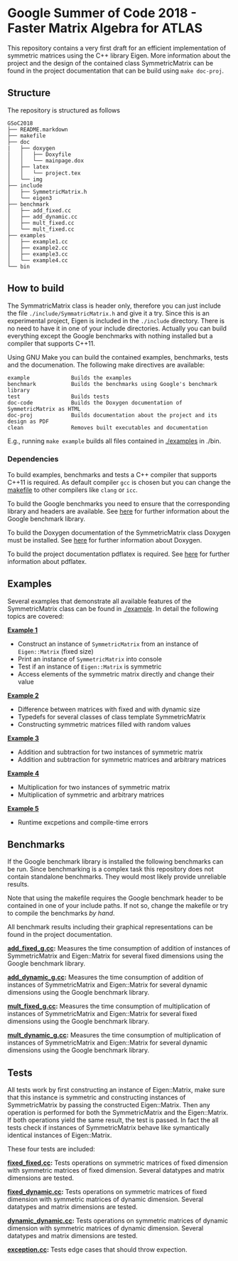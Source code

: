 # Google Summer of Code 2018 - Faster Matrix Algebra for ATLAS #

This repository contains a very first draft for an efficient implementation of symmetric matrices using the C++ library Eigen. More information about the project and the design of the contained class SymmetricMatrix can be found in the project documentation that can be build using ``make doc-proj``.

## Structure ##

The repository is structured as follows

    GSoC2018
    ├── README.markdown             
    ├── makefile                 
    ├── doc     
    |   ├── doxygen
    │   │   ├── Doxyfile
    │   │   └── mainpage.dox   
    │   ├── latex
    │   │   └── project.tex
    │   └── img
    ├── include
    │   ├── SymmetricMatrix.h
    │   └── eigen3
    ├── benchmark
    │   ├── add_fixed.cc
    │   ├── add_dynamic.cc
    │   ├── mult_fixed.cc
    │   └── mult_fixed.cc
    ├── examples
    │   ├── example1.cc
    │   ├── example2.cc
    │   ├── example3.cc
    │   └── example4.cc
    └── bin

## How to build ##

The SymmatricMatrix class is header only, therefore you can just include the file ``./include/SymmatricMatrix.h`` and give it a try.
Since this is an experimental project, Eigen is included in the ``./include`` directory. There is no need to have it in one of your include directories. Actually you can build everything except the Google benchmarks with nothing installed but a compiler that supports C++11.

Using GNU Make you can build the contained examples, benchmarks, tests and the documenation. The following make directives are available:

    example             Builds the examples
    benchmark           Builds the benchmarks using Google's benchmark library
    test                Builds tests
    doc-code            Builds the Doxygen documentation of SymmetricMatrix as HTML
    doc-proj            Builds documentation about the project and its design as PDF
    clean               Removes built executables and documentation

E.g., running ``make example`` builds all files contained in [./examples](./examples) in ./bin. 

### Dependencies ###

To build examples, benchmarks and tests a C++ compiler that supports C++11 is required. As default compiler ``gcc`` is chosen but you can change the [makefile](makefile) to other compilers like ``clang`` or ``icc``.

To build the Google benchmarks you need to ensure that the corresponding library and headers are available. See [here](https://github.com/google/benchmark) for further information about the Google benchmark library.

To build the Doxygen documentation of the SymmetricMatrix class Doxygen must be installed. See [here](https://www.stack.nl/~dimitri/doxygen/) for further information about Doxygen.

To build the project documentation pdflatex is required. See [here](https://www.tug.org/applications/pdftex/) for further information about pdflatex.

## Examples ##

Several examples that demonstrate all available features of the SymmetricMatrix class can be found in [./example](./example). In detail the following topics are covered:

**[Example 1](./examples/example1.cc)**
- Construct an instance of ``SymmetricMatrix`` from an instance of ``Eigen::Matrix`` (fixed size)
- Print an instance of ``SymmetricMatrix`` into console
- Test if an instance of ``Eigen::Matrix`` is symmetric
- Access elements of the symmetric matrix directly and change their value

**[Example 2](./examples/example2.cc)**
- Difference between matrices with fixed and with dynamic size
- Typedefs for several classes of class template SymmetricMatrix
- Constructing symmetric matrices filled with random values

**[Example 3](./examples/example3.cc)**
- Addition and subtraction for two instances of symmetric matrix
- Addition and subtraction for symmetric matrices and arbitrary matrices

**[Example 4](./examples/example4.cc)**
- Multiplication for two instances of symmetric matrix
- Multiplication of symmetric and arbitrary matrices

**[Example 5](./examples/example5.cc)**
- Runtime excpetions and compile-time errors

## Benchmarks ##

If the Google benchmark library is installed the following benchmarks can be run. Since benchmarking is a complex task this repository does not contain standalone benchmarks. They would most likely provide unreliable results.

Note that using the makefile requires the Google benchmark header to be contained in one of your include paths. If not so, change the makefile or try to compile the benchmarks *by hand*.

All benchmark results including their graphical representations can be found in the project documentation.

**[add_fixed_g.cc](benchmark/add_fixed_g.cc):** Measures the time consumption of addition of instances of SymmetricMatrix and Eigen::Matrix for several fixed dimensions using the Google benchmark library.

**[add_dynamic_g.cc](benchmark/add_dynamic.cc):** Measures the time consumption of addition of instances of SymmetricMatrix and Eigen::Matrix for several dynamic dimensions using the Google benchmark library.

**[mult_fixed_g.cc](benchmark/mult_fixed_g.cc):** Measures the time consumption of multiplication of instances of SymmetricMatrix and Eigen::Matrix for several fixed dimensions using the Google benchmark library.

**[mult_dynamic_g.cc](benchmark/mult_dynamic_g.cc):** Measures the time consumption of multiplication of instances of SymmetricMatrix and Eigen::Matrix for several dynamic dimensions using the Google benchmark library.

## Tests ##

All tests work by first constructing an instance of Eigen::Matrix, make sure that this instance is symmetric and constructing instances of SymmetricMatrix by passing the constructed Eigen::Matrix. Then any operation is performed for both the SymmetricMatrix and the Eigen::Matrix. If both operations yield the same result, the test is passed. In fact the all tests check if instances of SymmetricMatrix behave like symantically identical instances of Eigen::Matrix.

These four tests are included:

**[fixed_fixed.cc](test/fixed_fixed.cc):** Tests operations on symmetric matrices of fixed dimension with symmetric matrices of fixed dimension. Several datatypes and matrix dimensions are tested.

**[fixed_dynamic.cc](test/fixed_fixed.cc):** Tests operations on symmetric matrices of fixed dimension with symmetric matrices of dynamic dimension. Several datatypes and matrix dimensions are tested.

**[dynamic_dynamic.cc](test/fixed_fixed.cc):** Tests operations on symmetric matrices of dynamic dimension with symmetric matrices of dynamic dimension. Several datatypes and matrix dimensions are tested.

**[exception.cc](test/exception.cc):** Tests edge cases that should throw expection.